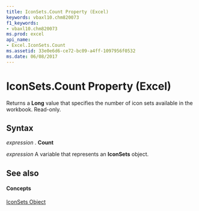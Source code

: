 ```yaml
---
title: IconSets.Count Property (Excel)
keywords: vbaxl10.chm820073
f1_keywords:
- vbaxl10.chm820073
ms.prod: excel
api_name:
- Excel.IconSets.Count
ms.assetid: 33e0e6d6-ce72-bc09-a4ff-1097956f0532
ms.date: 06/08/2017
---
```



# IconSets.Count Property (Excel)

Returns a **Long** value that specifies the number of icon sets available in the workbook. Read-only.


## Syntax

 _expression_ . **Count**

 _expression_ A variable that represents an **IconSets** object.


## See also


#### Concepts


[IconSets Object](iconsets-object-excel.md)

